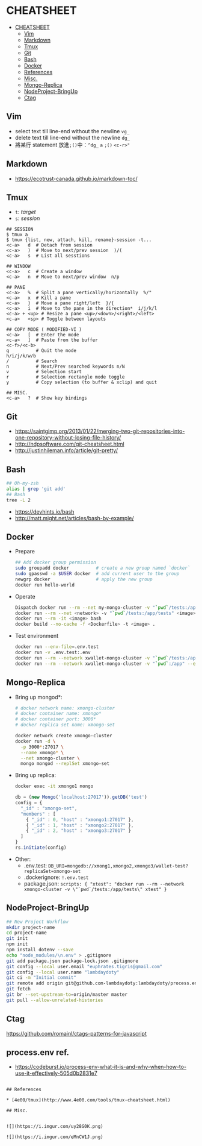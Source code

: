 # CHEATSHEET

- [CHEATSHEET](#cheatsheet)
  * [Vim](#vim)
  * [Markdown](#markdown)
  * [Tmux](#tmux)
  * [Git](#git)
  * [Bash](#bash)
  * [Docker](#docker)
  * [References](#references)
  * [Misc.](#misc)
  * [Mongo-Replica](#mongo-replica)
  * [NodeProject-BringUp](#nodeproject-bringup)
  * [Ctag](#ctag)

## Vim
  * select text till line-end without the newline `vg_`
  * delete text till line-end without the newline `dg_`
  * 將某行 statement 放進`;()`中：`^dg_` `a` `;()` `<c-r>"`
## Markdown
  * https://ecotrust-canada.github.io/markdown-toc/

## Tmux

* `t`: *target*
* `s`: *session*

```
## SESSION
$ tmux a
$ tmux {list, new, attach, kill, rename}-session -t...
<c-a>   d  # Detach from session
<c-a>   )  # Move to next/prev session  )/(
<c-a>   s  # List all sesstions

## WINDOW
<c-a>   c  # Create a window
<c-a>   n  # Move to next/prev window  n/p

## PANE
<c-a>   %  # Split a pane vertically/horizontally  %/"
<c-a>   x  # Kill a pane
<c-a>   }  # Move a pane right/left  }/{
<c-a>   i  # Move to the pane in the direction*  i/j/k/l
<c-a> + <up> # Resize a pane <up>/<down>/<right>/<left>
<c-a>   <sp> # Toggle between layouts

## COPY MODE ( MODIFIED-VI )
<c-a>   [  # Enter the mode
<c-a>   ]  # Paste from the buffer
<c-f>/<c-b>
q          # Quit the mode
h/i/j/k/w/b
/          # Search
n          # Next/Prev searched keywords n/N
v          # Selection start
r          # Selection rectangle mode toggle
y          # Copy selection (to buffer & xclip) and quit

## MISC.
<c-a>   ?  # Show key bindings

```

## Git
* https://saintgimp.org/2013/01/22/merging-two-git-repositories-into-one-repository-without-losing-file-history/
* http://ndpsoftware.com/git-cheatsheet.html
* http://justinhileman.info/article/git-pretty/

## Bash
```bash
## Oh-my-zsh
alias | grep 'git add'
## Bash
tree -L 2
```
* https://devhints.io/bash
* http://matt.might.net/articles/bash-by-example/

## Docker

* Prepare
  ```bash
  ## Add docker group permission
  sudo groupadd docker          # create a new group named `docker`
  sudo gpasswd -a $USER docker  # add current user to the group
  newgrp docker                 # apply the new group
  docker run hello-world
  ```
* Operate
  ```bash
  Dispatch docker run --rm --net my-mongo-cluster -v "`pwd`/tests:/app/tests" xtest -t %
  docker run --rm --net <network> -v "`pwd`/tests:/app/tests" <image> -t tests/testFile.js
  docker run --rm -it <image> bash
  docker build --no-cache -f <Dockerfile> -t <image> .
  ```
* Test environment
  ```bash
  docker run --env-file=.env.test
  docker run -v .env.test:.env
  docker run --rm --network xwallet-mongo-cluster -v "`pwd`/tests:/app/tests" xtest
  docker run --rm --network xwallet-mongo-cluster -v "`pwd`:/app" --entrypoint "bash" xtest
  ```

## Mongo-Replica

* Bring up mongod*:
  ```bash
  # docker network name: xmongo-cluster
  # docker container name: xmongo*
  # docker container port: 3000*
  # docker replica set name: xmongo-set
  
  docker network create xmongo-cluster
  docker run -d \
    -p 3000*:27017 \
    --name xmongo* \
    --net xmongo-cluster \
    mongo mongod --replSet xmongo-set
  ```
* Bring up replica:
  ```bash
  docker exec -it xmongo1 mongo
  ```
  ```js
  db = (new Mongo('localhost:27017')).getDB('test')
  config = {
    "_id" : "xmongo-set",
    "members" : [
      { "_id" : 0, "host" : "xmongo1:27017" },
      { "_id" : 1, "host" : "xmongo2:27017" },
      { "_id" : 2, "host" : "xmongo3:27017" }
    ]
  }
  rs.initiate(config)
  ```
* Other:
  * .env.test: `DB_URI=mongodb://xmong1,xmongo2,xmongo3/wallet-test?replicaSet=xmongo-set`
  * .dockerignore: `!.env.test`
  * package.json: ``scripts: { "xtest": "docker run --rm --network xmongo-cluster -v \"`pwd`/tests:/app/tests\" xtest" }``
  
## NodeProject-BringUp
```bash
## New Project Workflow
mkdir project-name
cd project-name
git init
npm init
npm install dotenv --save
echo "node_modules/\n.env" > .gitignore
git add package.json package-lock.json .gitignore
git config --local user.email "euphrates.tigris@gmail.com"
git config --local user.name "lambdaydoty"
git ci -m "Initial commit"
git remote add origin git@github.com-lambdaydoty:lambdaydoty/process.env.git
git fetch
git br --set-upstream-to=origin/master master
git pull --allow-unrelated-histories
```
## Ctag
https://github.com/romainl/ctags-patterns-for-javascript

## process.env ref.
* https://codeburst.io/process-env-what-it-is-and-why-when-how-to-use-it-effectively-505d0b2831e7

```

## References

* [4e00/tmux](http://www.4e00.com/tools/tmux-cheatsheet.html)

## Misc.


![](https://i.imgur.com/uy28G0K.png)

![](https://i.imgur.com/eMnCW1J.png)


